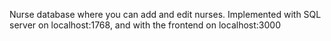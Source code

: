 Nurse database where you can add and edit nurses. Implemented with SQL server on localhost:1768, and with the frontend on localhost:3000
